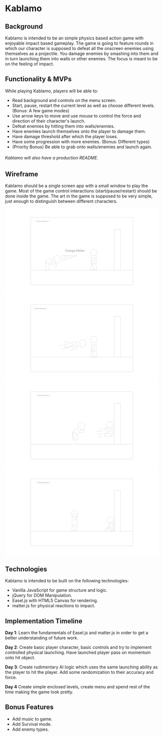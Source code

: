 # Kablamo

## Background

Kablamo is intended to be an simple physics based action game with enjoyable impact based gameplay. The game is going to feature rounds in which our character is supposed to defeat all the onscreen enemies using themselves as a projectile. You damage enemies by smashing into them and in turn launching them into walls or other enemies. The focus is meant to be on the feeling of impact.

## Functionality & MVPs

While playing Kablamo, players will be able to:

- Read background and controls on the menu screen.
- Start, pause, restart the current level as well as choose different levels. (Bonus: A few game modes)
- Use arrow keys to move and use mouse to control the force and direction of their character's launch.
- Defeat enemies by hitting them into walls/enemies.
- Have enemies launch themselves onto the player to damage them.
- Have damage threshold after which the player loses.
- Have some progression with more enemies. (Bonus: Different types)
- (Priority Bonus) Be able to grab onto walls/enemies and launch again.

###### Kablamo will also have a production README.

## Wireframe

Kablamo should be a single screen app with a small window to play the game. Most of the game control interactions (start/pause/restart) should be done inside the game. The art in the game is supposed to be very simple, just enough to distinguish between different characters.

![Charging Up](wireframes/KablamoChargeUp.png)
![Launch](wireframes/KablamoLaunch.png)
![Smash](wireframes/KablamoSmash.png)
![Win](wireframes/KablamoWin.png)

## Technologies

Kablamo is intended to be built on the following technologies:

- Vanilla JavaScript for game structure and logic.
- jQuery for DOM Manipulation.
- Easel.js with HTML5 Canvas for rendering.
- matter.js for physical reactions to impact.

## Implementation Timeline

**Day 1**: Learn the fundamentals of Easel.js and matter.js in order to get a better understanding of future work.

**Day 2**: Create basic player character, basic controls and try to implement controlled physical launching. Have launched player pass on momentum onto hit object.

**Day 3**: Create rudimentary AI logic which uses the same launching ability as the player to hit the player. Add some randomization to their accuracy and force.

**Day 4** Create simple enclosed levels, create menu and spend rest of the time making the game look pretty.

## Bonus Features

- Add music to game.
- Add Survival mode.
- Add enemy types.
